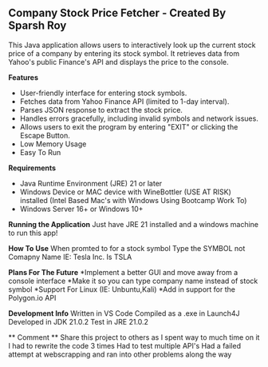 ## Company Stock Price Fetcher - Created By Sparsh Roy


This Java application allows users to interactively look up the current stock price of a company by entering its stock symbol. It retrieves data from Yahoo's public Finance's API and displays the price to the console.

**Features**

* User-friendly interface for entering stock symbols.
* Fetches data from Yahoo Finance API (limited to 1-day interval).
* Parses JSON response to extract the stock price.
* Handles errors gracefully, including invalid symbols and network issues.
* Allows users to exit the program by entering "EXIT" or clicking the Escape Button.
* Low Memory Usage
* Easy To Run

**Requirements**

* Java Runtime Environment (JRE) 21 or later
* Windows Device or MAC device with WineBottler (USE AT RISK) installed (Intel Based Mac's with Windows Using Bootcamp Work To)
* Windows Server 16+ or Windows 10+

**Running the Application**
Just have JRE 21 installed and a windows machine to run this app!

**How To Use**
When promted to for a stock symbol
Type the SYMBOL not Comapny Name
IE: Tesla Inc. Is TSLA

**Plans For The Future**
*Implement a better GUI and move away from a console interface
*Make it so you can type company name instead of stock symbol
*Support For Linux (IE: Unbuntu,Kali)
*Add in support for the Polygon.io API 

**Development Info**
Written in VS Code
Compiled as a .exe in Launch4J
Developed in JDK 21.0.2
Test in JRE 21.0.2

** Comment **
Share this project to others as I spent way to much time on it
I had to rewrite the code 3 times
Had to test multiple API's
Had a failed attempt at webscrapping
and ran into other problems along the way
